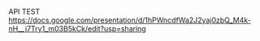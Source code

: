 API TEST
https://docs.google.com/presentation/d/1hPWncdfWa2J2yaj0zbQ_M4k-nH__j7Try1_m03B5kCk/edit?usp=sharing
